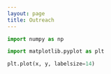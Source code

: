 ```yaml
---
layout: page
title: Outreach
---
```


```python
import numpy as np

import matplotlib.pyplot as plt

plt.plot(x, y, labelsize=14)
```

